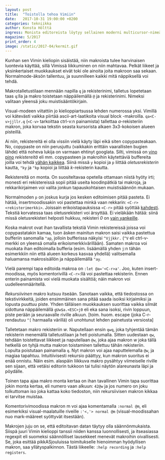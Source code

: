 ```yaml
---
layout: post
title:  "Toistolla tehoa Vimiin"
date:   2017-10-31 19:00:00 +0200
categories: tekniikka
author: Konsta Hölttä
ingress: Monista editoreista löytyy sellainen moderni multicursor-nimeä kantava ominaisuus, jolla voi toistaa saman editoinnin moneen kohtaan. Missä Vimin visual block -tila ei riitä eivätkä purkkaskriptit maistu, voi käyttää makroja, eli livenä talletettavia komentosarjoja. Makrot tietty sopivat vähän kaikenlaiseen muuhunkin, ja multicursorhömppäeditoreista yleensä löytyy nekin. Jos editorissa ei ole makroja, niin se soveltuu korkeintaan ostoslistan kirjoittamiseen.
magazine: 5/2017
print_order: 4
image: /static/2017-04/kermit.gif
---
```

Kunhan sen Vimin kieliopin sisäistää, niin makroista tulee harvinaisen luontevia käyttää, sillä Vimissä liikkuminen on niin mahtavaa. Pelkät liikeet ja yksinkertaiset muokkaukset eivät toki ole ainoita joita makroon saa sekaan. Normalmode-äksön tallentuu, ja suunnilleen kaikki mitä näppiksellä voi tehdä.

Makrotalletustilaan mennään napilla `q` ja rekisterinimi, talletus lopetetaan taas `q`:lla ja makro toistetaan näppäilemällä `@` ja rekisterinimi. Nimeksi valitaan yleensä joku muistisääntökirjain.

Visual-modeen viitattiin jo kielioppiartsussa lehden numerossa yksi. Vimillä voi kätevästi vaikka piirtää ascii-art-laatikoita visual block -makroilla. `qa<C-v>jjllr.q` (`<C-v>` tarkoittaa ctrl-v:n painamista) tallettaa *a*-rekisteriin makron, joka korvaa tekstin seasta kursorista alkaen 3x3-kokoisen alueen pisteillä.

Ai niin, rekistereitä ei olla vissiin vielä käyty läpi eikä siten copypasteakaan. No, copypaste on niin perusjuttu (vaikkakin erittäin vaarallisten bugien lähde) että noheva lukija on varmaan ehtinyt googlata. Silti, vimissä on [vino pino][1] *rekistereitä* eli mm. copypasteen ja makroihin käytettäviä buffereita joilla voi tehdä [vähän kaikkea][2]. Siinä missä `y` kopioi ja `p` liittää *oletusrekisterin* kautta, `"ky` ja `"kp` kopioi ja liittää *k*-rekisterin kautta.

Rekistereitä on monta. On suositeltavaa opetella ottamaan niistä hyöty irti; monesti eri rekistereissä sopii pitää useita koodinpätkiä tai makroja, ja rekkarikirjaimen voi valita jonkun tapauskohtaisen muistisäännön mukaan.

Normalmoden `p` on joskus kurja jos kesken editoimisen pitää pasteta. Ei hätää, insertmoodissakin voi pastettaa minkä vaan rekkarin: `<C-r><rekisterimerkki>`. Joissain erikoistapauksissa `<C-r>` pitää syöttää [kahdesti][3]. Tekstiä korvatessa taas oletusrekisteri voi ärsyttää. Ei vieläkään hätää: siinä missä oletusrekisteri helposti hukkuu, rekisteri *0* on [vain yankeille][4].

Koska makrot ovat ihan tavallista tekstiä Vimin rekistereissä joissa voi copypastatakin kamaa, tuon äsken mainitun makron saisi vaikka pastettua bufferiin sanomalla `"ap`, jolloin bufferissa näkyisi `^Vjjkkr.` (`^V` eli ctrl-v-merkki on yleensä omalla erikoismerkkivärillään). Samaten makroa voi muokata ihan editoimalla bufferia (esim. lisäämällä yhden `j`:n tähän esimerkkiin niin että alueen korkeus kasvaa yhdellä) valitsemalla haluamansa makrosisällön ja näppäilemällä `"ay`.

Vielä parempi tapa editoida makroa on `:let @a='<C-r>a'`. Joo, kuten insert-moodissa, myös komentorivillä `<C-r>`:llä voi pastettaa rekisterin. Ennen enterin painamista voi vielä muokata sisältöä; näin makron voi uudelleenmääritellä.

*Rekursiivinen* makro kutsuu itseään. Sanotaan vaikka, että tiedostossa on tekstivirkkeitä, joiden ensimmäinen sana pitää saada isoiksi kirjaimiksi ja lopusta puuttuu piste. Yhden tälläisen muokkauksen suorittaa vaikka silmät sidottuna näppäilemällä `gUw$a.<ESC>j0` eli eka sana isoksi, rivin loppuun, piste perään ja seuraavalle riville alkuun. [toim. huom. escape (joka C-r-rendautuu `^[` harmaalla värillä) oli unohtunut lehden painetusta versiosta]

Talletetaan makro rekisteriin *w*. Naputellaan ensin `qwq`, joka tyhjentää tämän rekisterin menemällä talletustilaan ja heti poistumalla. Sitten uudestaan `qw`, tehdään toistettavat liikkeet ja naputellaan `@w`, joka ajaa makron *w* joka tällä hetkellä on tyhjä mutta makron toistaminen tallettuu tähän rekisteriin. Lopulta poistutaan painamalla `q`. Nyt makron voi ajaa naputtelemalla `@w`, ja magiaa tapahtuu. Intuitiivisesti rekursio päättyy, kun makron suoritus ei enää onnistu. Näin esim. alaspäin liikkuva makro pysähtyy viimeiselle riville sen sijaan, että vetäisi editorin tukkoon tai tulisi näytön alareunasta läpi ja pöydälle.

Toinen tapa ajaa makro monta kertaa on ihan tavallinen Vimin tapa suorittaa jokin monta kertaa, eli numero vaan alkuun: `42@w` ja jos numero on joku tolkuttoman iso joka kattaa koko tiedoston, niin rekursiivisen makron kikkaa ei tarvitse muistaa.

Komentorivimoodissa makron m voi ajaa komentamalla `:normal @m`, eli esimerkiksi visual-maalatuille riveille `:'<,'> normal @m` (visual-moodissahan nuo mark-määreet syöttyvät itsestään).

Makrojen juju on se, että editoitavan datan täytyy olla säännönmukaista. Siispä juuri Vimin kielioppi tanssii niiden kanssa luonnollisesti, ja itseasiassa regexpit eli suomeksi säännölliset lausekkeet menevät makroihin oivallisesti. Se, joka esittää pikkASjouluissa toimitukselle hienoimman hyödyllisen makron, saa yllätyspalkinnon. Tästä liikeelle: `:help recording` ja `:help registers`.

[1]: http://vimdoc.sourceforge.net/htmldoc/change.html#registers
[2]: http://of-vim-and-vigor.blogspot.fi/2012/01/rap-on-vims-registers.html
[3]: http://vimdoc.sourceforge.net/htmldoc/insert.html#i_CTRL-R_CTRL-R
[4]: http://vimcasts.org/episodes/meet-the-yank-register/

